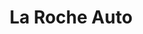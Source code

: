 ---
title: "La Roche Auto"
url: /la-roche-des-arnauds/la-roche-auto/
shop: réparation de voitures
---